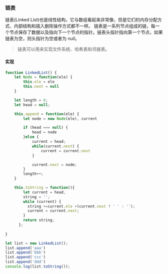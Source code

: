 ### 链表
链表(Linked List)也是线性结构，它与数组看起来非常像，但是它们的内存分配方式、内部结构和插入删除操作方式都不一样。
链表是一系列节点组成的链，每一个节点保存了数据以及指向下一个节点的指针。链表头指针指向第一个节点，如果链表为空，则头指针为空或者为 null。
> 链表可以用来实现文件系统、哈希表和邻接表。

#### 实现
```js
function LinkedList() {
    let Node = function(ele) {
        this.ele = ele
        this.next = null
    }

    let length = 0;
    let head = null;

    this.append = function(ele) {
        let node = new Node(ele), current

        if (head === null) {
            head = node
        }else {
            current = head;
            while(current.next) {
                current = current.next
            }

            current.next = node;
        }
        length++;
    }

    this.toString = function(){
        let current = head, 
        string = '';    
        while (current) {   
          string +=current.ele +(current.next ? ' ' : '');
          current = current.next;          
        }
        return string;             
      };
      
}

let list = new LinkedList();
list.append('aaa')
list.append('bbb')
list.append('ccc')
list.append('ddd')
console.log(list.toString());
```